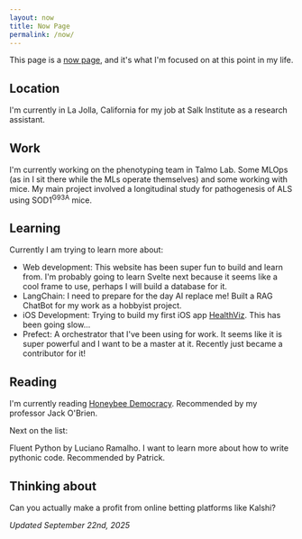 ```yaml
---
layout: now
title: Now Page
permalink: /now/
---
```


This page is a [now page](https://nownownow.com/about), and it's what I'm focused on at this point in my life.

## Location

I'm currently in La Jolla, California for my job at Salk Institute as a research assistant. 

## Work

I'm currently working on the phenotyping team in Talmo Lab. Some MLOps (as in I sit there while the MLs operate themselves) and some working with mice. My main project involved a longitudinal study for pathogenesis of ALS using SOD1<sup>G93A</sup> mice. 

## Learning

Currently I am trying to learn more about:

- Web development: This website has been super fun to build and learn from. I'm probably going to learn Svelte next because it seems like a cool frame to use, perhaps I will build a database for it. 
- LangChain: I need to prepare for the day AI replace me! Built a RAG ChatBot for my work as a hobbyist project. 
- iOS Development: Trying to build my first iOS app [HealthViz](/projects/healthviz). This has been going slow...
- Prefect: A orchestrator that I've been using for work. It seems like it is super powerful and I want to be a master at it. Recently just became a contributor for it! 

## Reading

I'm currently reading [Honeybee Democracy](https://www.google.com/search?client=firefox-b-1-d&q=honeybee+democracy). Recommended by my professor Jack O'Brien.

Next on the list: 

Fluent Python by Luciano Ramalho. I want to learn more about how to write pythonic code. Recommended by Patrick. 

## Thinking about

Can you actually make a profit from online betting platforms like Kalshi? 

*Updated September 22nd, 2025*
